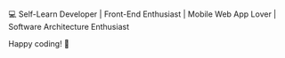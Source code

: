 💻 Self-Learn Developer | Front-End Enthusiast | Mobile Web App Lover | Software Architecture Enthusiast

Happy coding! 🚀
